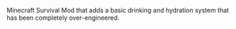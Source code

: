 Minecraft Survival Mod that adds a basic drinking and hydration system that has been completely over-engineered. 
